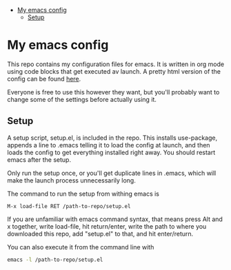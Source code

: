 - [My emacs config](#orgb806102)
  - [Setup](#org8eda007)


<a id="orgb806102"></a>

# My emacs config

This repo contains my configuration files for emacs. It is written in org mode using code blocks that get executed av launch. A pretty html version of the config can be found [here](http://sindrestephansen.com/emacs-config).

Everyone is free to use this however they want, but you'll probably want to change some of the settings before actually using it.


<a id="org8eda007"></a>

## Setup

A setup script, setup.el, is included in the repo. This installs use-package, appends a line to .emacs telling it to load the config at launch, and then loads the config to get everything installed right away. You should restart emacs after the setup.

Only run the setup once, or you'll get duplicate lines in .emacs, which will make the launch process unnecessarily long.

The command to run the setup from withing emacs is

```emacs-lisp
M-x load-file RET /path-to-repo/setup.el
```

If you are unfamiliar with emacs command syntax, that means press Alt and x together, write load-file, hit return/enter, write the path to where you downloaded this repo, add "setup.el" to that, and hit enter/return.

You can also execute it from the command line with

```sh
emacs -l /path-to-repo/setup.el
```